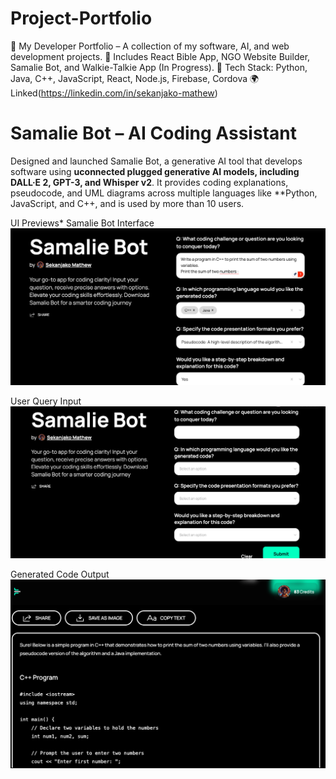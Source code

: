 # Project-Portfolio
🚀 My Developer Portfolio – A collection of my software, AI, and web development projects.   📌 Includes React Bible App, NGO Website Builder, Samalie Bot, and Walkie-Talkie App (In Progress).   🔹 Tech Stack: Python, Java, C++, JavaScript, React, Node.js, Firebase, Cordova 🌍 Linked(https://linkedin.com/in/sekanjako-mathew)


# **Samalie Bot – AI Coding Assistant**

Designed and launched Samalie Bot, a generative AI tool that develops software using **uconnected plugged generative AI models, including DALL·E 2, GPT-3, and Whisper v2**. It provides coding explanations, pseudocode, and UML diagrams across multiple languages like **Python, JavaScript, and C++, and is used by more than 10 users.  

UI Previews* 
Samalie Bot Interface  
  ![Samalie Bot UI](https://github.com/mathewisrich/Project-Portfolio/blob/main/Samalie%20tes.png)  

User Query Input  
  ![User Query](https://github.com/mathewisrich/Project-Portfolio/blob/main/samalie%20bot.png)  

Generated Code Output 
  ![Generated Code](https://github.com/mathewisrich/Project-Portfolio/blob/main/samalie%20test.png)  
